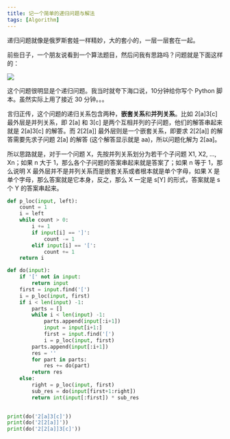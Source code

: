 ```yaml
---
title: 记一个简单的递归问题与解法
tags: [Algorithm]
---
```


递归问题就像是俄罗斯套娃一样精妙，大的套小的，一层一层套在一起。

前些日子，一个朋友说看到一个算法题目，然后问我有思路吗？问题就是下面这样的：

![](https://tao93.top/images/2018/09/01/1535807089.png)

这个问题很明显是个递归问题。我当时就夸下海口说，10分钟给你写个 Python 脚本。虽然实际上用了接近 30 分钟。。。

言归正传，这个问题的递归关系包含两种，**嵌套关系**和**并列关系**。比如 2[a]3[c] 最外层是并列关系，即 2[a] 和 3[c] 是两个互相并列的子问题，他们的解答串起来就是 2[a]3[c] 的解答。而 2[2[a]] 最外层则是一个嵌套关系，即要求 2[2[a]] 的解答需要先求子问题 2[a] 的解答 (这个解答显示就是 aa)，所以问题化解为 2[aa]。

所以思路就是，对于一个问题 X，先按并列关系划分为若干个子问题 X1, X2, ..., Xn；如果 n 大于 1，那么各个子问题的答案串起来就是答案了；如果 n 等于 1，那么说明 X 最外层并不是并列关系而是嵌套关系或者根本就是单个字母，如果 X 是单个字母，那么答案就是它本身，反之，那么 X 一定是 s[Y] 的形式，答案就是 s 个 Y 的答案串起来。

```python
def p_loc(input, left):
    count = 1
    i = left
    while count > 0:
        i += 1
        if input[i] == ']':
            count -= 1
        elif input[i] == '[':
            count += 1
    return i

def do(input):
    if '[' not in input:
        return input
    first = input.find('[')
    i = p_loc(input, first)
    if i < len(input) -1:
        parts = []
        while i < len(input) -1:
            parts.append(input[:i+1])
            input = input[i+1:]
            first = input.find('[')
            i = p_loc(input, first)
        parts.append(input[:i+1])
        res = ''
        for part in parts:
            res += do(part)
        return res
    else:
        right = p_loc(input, first)
        sub_res = do(input[first+1:right])
        return int(input[:first]) * sub_res
    

print(do('2[a]3[c]'))
print(do('2[2[a]]'))
print(do('2[2[a]]3[c]'))
```
